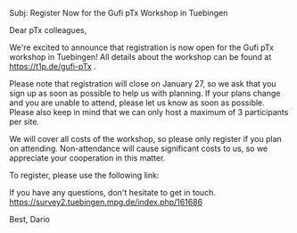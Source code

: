 Subj: Register Now for the Gufi pTx Workshop in Tuebingen

Dear pTx colleagues,

We're excited to announce that registration is now open for the Gufi pTx workshop in Tuebingen!
All details about the workshop can be found at https://t1p.de/gufi-pTx .

Please note that registration will close on January 27, so we ask that you sign up as soon as possible
to help us with planning. If your plans change and you are unable to attend, please let us know as soon as possible.
Please also keep in mind that we can only host a maximum of 3 participants per site.

We will cover all costs of the workshop, so please only register if you plan on attending.
Non-attendance will cause significant costs to us, so we appreciate your cooperation in this matter.

To register, please use the following link:

If you have any questions, don't hesitate to get in touch.
https://survey2.tuebingen.mpg.de/index.php/161686

Best,
Dario

